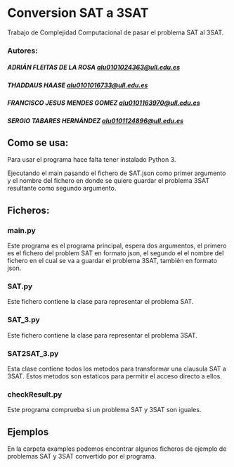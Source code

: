 
# Conversion SAT a 3SAT

Trabajo de Complejidad Computacional de pasar el problema SAT al 3SAT.

### Autores:
##### ADRIÁN FLEITAS DE LA ROSA <alu0101024363@ull.edu.es>
##### THADDAUS HAASE <alu0101016733@ull.edu.es>
##### FRANCISCO JESUS MENDES GOMEZ <alu0101163970@ull.edu.es>
##### SERGIO TABARES HERNÁNDEZ <alu0101124896@ull.edu.es>

## Como se usa:

Para usar el programa hace falta tener instalado Python 3.

Ejecutando el main pasando el fichero de SAT.json como primer argumento y el nombre del fichero en donde se quiere guardar el problema 3SAT resultante como segundo argumento.

## Ficheros:

### main.py

Este programa es el programa principal, espera dos argumentos, el primero es el fichero del problem SAT en formato json, el segundo el el nombre del fichero en el cual se va a guardar el problema 3SAT, también en formato json.

### SAT.py

Este fichero contiene la clase para representar el problema SAT.

### SAT_3.py

Este fichero contiene la clase para representar el problema 3SAT.

### SAT2SAT_3.py

Esta clase contiene todos los metodos para transformar una clausula SAT a 3SAT. Estos metodos son estaticos para permitir el acceso directo a ellos.

### checkResult.py

Este programa comprueba si un problema SAT y 3SAT son iguales.


## Ejemplos

En la carpeta examples podemos encontrar algunos ficheros de ejemplo de problemas SAT y 3SAT convertido por el programa.

